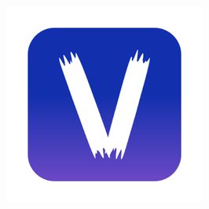 <p align="center"><a href="http://127.0.0.1:5500/index.html" target="_blank">
<img src="assets/img/Visio.png" width="400" alt="Laravel Logo"></a></p>
